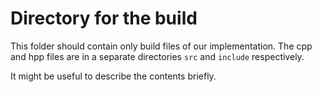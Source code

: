 # Directory for the build
This folder should contain only build files of our implementation.
The cpp and hpp files are in a separate directories `src` and `include` respectively.

It might be useful to describe the contents briefly.